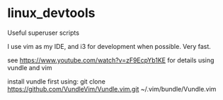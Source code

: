 # linux_devtools
Useful superuser scripts

I use vim as my IDE, and i3 for development when possible. Very fast. 

see https://www.youtube.com/watch?v=zF9EcpYb1KE for details using vundle and vim

install vundle first using:
git clone https://github.com/VundleVim/Vundle.vim.git ~/.vim/bundle/Vundle.vim
